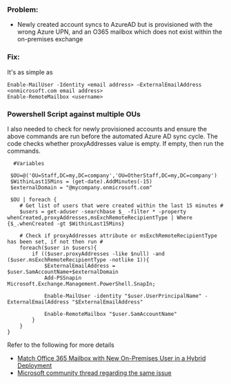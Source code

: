 ### Problem:
- Newly created account syncs to AzureAD but is provisioned with the wrong Azure UPN, and an O365 mailbox which does not exist within the on-premises exchange

### Fix:

It's as simple as

```
Enable-MailUser -Identity <email address> –ExternalEmailAddress <onmicrosoft.com email address>
Enable-RemoteMailbox <username>
```

### Powershell Script against multiple OUs

I also needed to check for newly provisioned accounts and ensure the above commands are run before the automated Azure AD sync cycle. The code checks whether proxyAddresses value is empty. If empty, then run the commands.

```
  #Variables

 $OU=@('OU=Staff,DC=my,DC=company','OU=OtherStaff,DC=my,DC=company')
 $WithinLast15Mins = (get-date).AddMinutes(-15)
 $externalDomain = "@mycompany.onmicrosoft.com"

 $OU | foreach {
    # Get list of users that were created within the last 15 minutes # 
    $users = get-aduser -searchbase $_ -filter * -property whenCreated,proxyAddresses,msExchRemoteRecipientType | Where {$_.whenCreated -gt $WithinLast15Mins}
    
    # Check if proxyAddresses attribute or msExchRemoteRecipientType has been set, if not then run #
    foreach($user in $users){
        if (($user.proxyAddresses -like $null) -and ($user.msExchRemoteRecipientType -notlike 1)){
            $ExternalEmailAddress = $user.SamAccountName+$externalDomain
            Add-PSSnapin Microsoft.Exchange.Management.PowerShell.SnapIn; 
                 
            Enable-MailUser -identity "$user.UserPrincipalName" -ExternalEmailAddress "$ExternalEmailAddress"

            Enable-RemoteMailbox "$user.SamAccountName"
        }
    }
}
```

Refer to the following for more details

- [Match Office 365 Mailbox with New On-Premises User in a Hybrid Deployment](http://techgenix.com/match-office-365-mailbox-new-premises-user-hybrid-deployment/)
- [Microsoft community thread regarding the same issue](https://techcommunity.microsoft.com/t5/exchange/i-created-an-exchange-online-mailbox-but-it-doesn-t-appear-in-on/m-p/64542)
